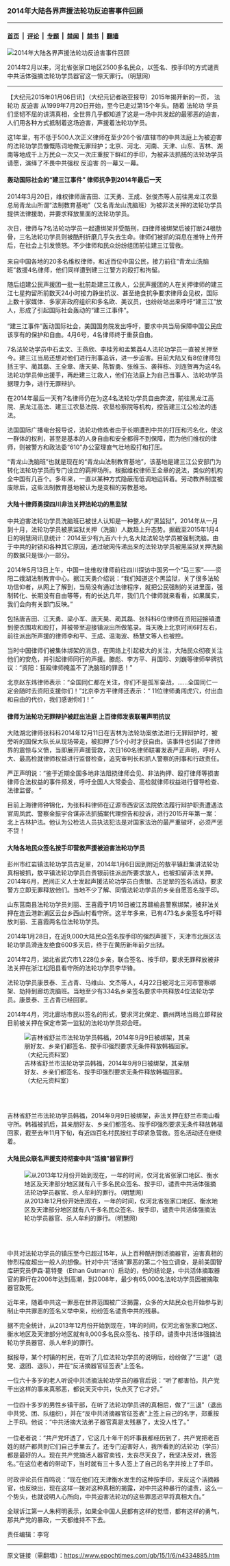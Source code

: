 ### 2014年大陆各界声援法轮功反迫害事件回顾

---

#### [首页](../../../..?n4334885) &nbsp;|&nbsp; [评论](../../../../../epoch-comment?n4334885) &nbsp;|&nbsp; [专题](../../../../../epoch-special?n4334885) &nbsp;|&nbsp; [禁闻](../../../../../epoch-news?n4334885) &nbsp;|&nbsp; [禁书](../../../../../books?n4334885) &nbsp;|&nbsp; [翻墙](https://github.com/gfw-breaker/nogfw/blob/master/README.md?n4334885)


<div><img alt="2014年大陆各界声援法轮功反迫害事件回顾" class="attachment-djy_600_400 size-djy_600_400 wp-post-image" src="https://i.epochtimes.com/assets/uploads/2015/01/1412032208071992-600x400.jpg"/>
<div class="caption">
 <p>
  2014年2月以来，河北省张家口地区2500多名民众，以签名、按手印的方式谴责中共活体强摘法轮功学员器官这一惊天罪行。（明慧网）
 </p>
</div></div><hr/><div class="post_content" id="artbody" itemprop="articleBody">
 <!-- article content begin -->
 <p>
  【大纪元2015年01月06日讯】（大纪元记者骆亚报导）2015年揭开新的一页，
  <ok href="https://www.epochtimes.com/gb/tag/%E6%B3%95%E8%BD%AE%E5%8A%9F.html">
   法轮功
  </ok>
  <ok href="https://www.epochtimes.com/gb/tag/%E5%8F%8D%E8%BF%AB%E5%AE%B3.html">
   反迫害
  </ok>
  从1999年7月20日开始，至今已走过第15个年头。随着
  <ok href="https://www.epochtimes.com/gb/tag/%E6%B3%95%E8%BD%AE%E5%8A%9F.html">
   法轮功
  </ok>
  学员们坚韧不屈的讲清真相，全世界几乎都知道了这是一场中共发起的最邪恶的迫害，人们用各种方式抵制着这场迫害，声援着法轮功学员。
 </p>
 <p>
  这1年里，有不低于500人次正义律师在至少26个省/直辖市的中共法庭上为被迫害的法轮功学员慷慨陈词地做无罪辩护；北京、河北、河南、天津、山东、吉林、湖南等地成千上万民众一次又一次庄重按下鲜红的手印，为被非法抓捕的法轮功学员请愿，演绎了不畏中共强权
  <ok href="https://www.epochtimes.com/gb/tag/%E5%8F%8D%E8%BF%AB%E5%AE%B3.html">
   反迫害
  </ok>
  的一幕又一幕。
 </p>
 <p>
  <h4>
   轰动国际社会的“建三江事件” 律师抗争到2014年最后一天
  </h4>
  <p>
   2014年3月20日，维权律师唐吉田、江天勇、王成、张俊杰等人前往黑龙江农垦总局青龙山所谓“法制教育基地”（又名青龙山洗脑班）为被非法关押的法轮功学员提供法律援助，并要求释放里面的法轮功学员。
  </p>
  <p>
   次日，律师与7名法轮功学员一起遭绑架并受酷刑，四律师被绑架后被打断24根肋骨，三名法轮功学员则被酷刑折磨几乎失去生命。律师们被抓的消息在推特上传开后，在社会上引发愤怒。不少律师和民众纷纷组团前往建三江营救。
   <br/>
   <br/>
   来自中国各地的20多名维权律师，和近百位中国公民，接力前往“青龙山洗脑班”救援4名律师，他们同样遭到建三江警方的殴打和拘留。
  </p>
  <p>
   随后组建公民声援团一批一批前赴建三江救人，公民声援团的人在关押律师的建三江七星拘留所前数天24小时接力静坐抗议、甚至绝食抗争要求律师会见权，国际上数十家媒体、多家非政府组织和多名欧、美议员，也纷纷站出来呼吁“建三江”放人，形成了引起国际社会轰动的“建三江事件”。
   <br/>
   <br/>
   “建三江事件”轰动国际社会，美国国务院发出呼吁，要求中共当局保障中国公民应该享有的保护和自由。4月6号，4名律师终于重获自由。
  </p>
  <p>
   7名法轮功学员中石孟文、王燕欣、李桂芳和孟繁荔4人法轮功学员一直被关押至今。建三江当局还想对他们进行刑事追诉，进一步迫害。目前大陆又有8位律师包括王宇、蔺其磊、王全章、唐天昊、陈智勇、张维玉、袭祥栋、刘连贺再为这4名法轮功学员伸出援手，再赴建三江救人，他们在法庭上为自己当事人、法轮功学员据理力争，进行无罪辩护。
  </p>
  <p>
   在2014年最后一天有7名律师仍在为这4名法轮功学员自由奔波，前往黑龙江高院、黑龙江高法、建三江农垦法院、农垦检察院等机构，控告建三江公检法的违法。
  </p>
  <p>
   法国国际广播电台报导说，法轮功修炼者由于长期遭到中共的打压和污名化，使这一群体的权利，甚至是基本的人身自由和安全都得不到保障，而为他们维权的律师，则被警方和政法委“610”办公室理直气壮地殴打和打压。
  </p>
  <p>
   “青龙山洗脑班”也就是现在的“青龙山法制教育基地”，该基地是建三江公安部门为转化法轮功学员而专门设立的羁押场所。根据维权律师王全章的说法，类似的机构全中国有几百个。多年来，一直以某种方式隐蔽而低调地运转着。劳动教养制度被废除后，这些法制教育基地被认为是变相的劳教基地。
  </p>
  <p>
   <h4>
    大陆十律师勇探四川非法关押法轮功的黑监狱
   </h4>
   <p>
    中共迫害法轮功学员洗脑班已被世人认知是一种整人的“黑监狱”，2014年从一月到十月，法轮功学员被黑监狱关押（洗脑）人数趋上升态势。据截至2015年1月4日的明慧网讯息统计：2014至少有九百六十九名大陆法轮功学员被强制洗脑。由于中共的封锁和各种其它原因，通过破网传递出来的法轮功学员被黑监狱关押洗脑的数据只是很小一部分。
   </p>
   <p>
    2014年5月13日上午，中国一批维权律师前往四川探访中国另一个“马三家”——资阳二娥湖法制教育中心。据江天勇介绍说：“我们知道这个黑监狱，关了很多法轮功信仰者，从网上了解到，当局没有通过法律程序，就把公民强制的关进里面，强制转化、长期没有自由等等，有的长达几年，我们几个律师就来看看，如果属实，我们会向有关部门反映。”
   </p>
   <p>
    包括唐吉田、江天勇、梁小军、唐天昊、蔺其磊、张科科6位律师在资阳迎接镇遭到便衣围攻和殴打，并被带至迎接镇派出所做笔录。当天晚上北京时间6时左右，前往派出所声援的律师李和平、王成、温海波、杨慧文等人也被控。
   </p>
   <p>
    当时中国律师们被集体绑架的消息，在网络上引起极大的关注，大陆民众彻夜关注他们的安危，并引起律师同行的声援。滕彪、李方平、肖国珍、刘巍等律师举牌抗议：“资阳：狂殴律师掩盖不了洗脑班的罪恶！”
   </p>
   <p>
    北京赵东炜律师表示：“全国同仁都在关注，你们不是孤军奋战，……全国同仁一定会随时去资阳支援你们！”北京李方平律师还表示：“ 11位律师勇闯虎穴，付出血和自由的代价，我们感谢你们！”
   </p>
   <p>
    <h4>
     律师为法轮功无罪辩护被赶出法庭  上百律师发表联署声明抗议
    </h4>
    <p>
     大陆湖北律师张科科2014年12月11日在吉林为法轮功案依法进行无罪辩护时，被旁听的国保大队长从现场带走，被扣押了5个小时才获自由。该事件也引起了律师界的震惊与义愤，当即展开声援营救，次日160名律师联署发表严正声明，呼吁人大、最高检就律师权益进行监督检查，追究审判长和抓人警察的刑事和行政责任。
    </p>
    <p>
     严正声明说：“鉴于近期全国多地非法阻挠律师会见、非法拘押、殴打律师等损害律师合法权益的事件频发，呼吁全国人大常委会、高检就律师权益进行督导检查、法律监督。 ”
    </p>
    <p>
     目前上海律师钟锦化，为张科科律师在辽源市西安区法院依法履行辩护职责遭遇法官周凤武、警察金振宇合谋非法抓捕案代理控告和投诉，进行2015开年第一案：北上吉林护法。他认为公检法人员执法犯法是对国家法治的最严重破坏，必须严惩不贷！
    </p>
    <p>
     <h4>
      大陆各地民众签名按手印营救声援被迫害法轮功学员
     </h4>
     <p>
      彭州市红岩镇法轮功学员古足翠，2014年1月6日因到附近的敖平镇赶集讲法轮功真相被抓，敖平镇法轮功学员白贵银前往派出所要求放人，也被扣留非法关押。2014年6月，民间正义人士发起声援法轮功学员白贵银、古足翠的签名活动，要求警方立即无罪释放他们。当地不少了解、同情法轮功学员的乡亲自愿签名按手印。
     </p>
     <p>
      山东莒南县法轮功学员刘丽、王喜霞于1月16日被江苏赣榆县警察绑架，被非法关押在连云港新浦区云台乡西山村看守所。这半年多来，已有473名乡亲签名呼吁释放刘丽、王喜霞两名位法轮功学员。
     </p>
     <p>
      2014年1月28日，在近9,000大陆民众签名按手印的强烈声援下，天津市北辰区法轮功学员滑连友绝食600多天后，终于在黄历新年前夕出狱。
     </p>
     <p>
      2014年2月，湖北省武穴市1,228位乡亲，联合签名、按手印，要求无罪释放被非法关押在浙江松阳县看守所的法轮功学员李华锋。
     </p>
     <p>
      法轮功学员康景泰、王占青、马维山、文杰等人，4月22日被河北三河市警察绑架、劫持到廊坊洗脑班。当地至少有334名乡亲签名要求中共释放4位法轮功学员。康景泰、王占青已经回家。
     </p>
     <p>
      2014年4月，河北廊坊市民以签名的形式，要求河北保定、霸州两地当局立即释放目前被关押在保定市第一监狱的法轮功学员郑会旺。
     </p>
     <figure aria-describedby="caption-attachment-5814941" class="wp-caption aligncenter" id="attachment_5814941" style="width: 397px">
      <ok href=" https://i.epochtimes.com/assets/uploads/2015/01/150105124421941.jpg" rel="noreferrer noopener" target="_blank">
       <img alt="吉林省舒兰市法轮功学员韩福，2014年9月9日被绑架，其亲朋好友、乡亲们都签名、按手印强烈要求无条件释放韩福回家。（大纪元资料室）" class="size-large wp-image-5814941" src="https://i.epochtimes.com/assets/uploads/2015/01/150105124421941.jpg" title="吉林省舒兰市法轮功学员韩福，2014年9月9日被绑架，其亲朋好友、乡亲们都签名、按手印强烈要求无条件释放韩福回家。（大纪元资料室）"/>
      </ok>
      <br/><figcaption class="wp-caption-text" id="caption-attachment-5814941">
       吉林省舒兰市法轮功学员韩福，2014年9月9日被绑架，其亲朋好友、乡亲们都签名、按手印强烈要求无条件释放韩福回家。（大纪元资料室）
      </figcaption><br/>
     </figure><br/>
     <p>
      吉林省舒兰市法轮功学员韩福，2014年9月9日被绑架，非法关押在舒兰市南山看守所。韩福被抓后，其亲朋好友、乡亲们都签名、按手印强烈要求无条件释放韩福回家，截至去年11月下旬，有近四百名村民按红手印紧急营救。签名活动还在继续着。
     </p>
     <p>
      <h4>
       大陆民众联名声援支持彻查中共“活摘”器官罪行
      </h4>
      <figure aria-describedby="caption-attachment-5814944" class="wp-caption aligncenter" id="attachment_5814944" style="width: 459px">
       <ok href=" https://i.epochtimes.com/assets/uploads/2015/01/1412032200161992.jpg" rel="noreferrer noopener" target="_blank">
        <img alt="从2013年12月份开始到现在，一年的时间，仅河北省张家口地区、衡水地区及天津部分地区就有八千多名民众签名、按手印，谴责中共活体强摘法轮功学员器官、杀人牟利的罪行。（明慧网）" class="size-large wp-image-5814944" src="https://i.epochtimes.com/assets/uploads/2015/01/1412032200161992.jpg" title="从2013年12月份开始到现在，一年的时间，仅河北省张家口地区、衡水地区及天津部分地区就有八千多名民众签名、按手印，谴责中共活体强摘法轮功学员器官、杀人牟利的罪行。（明慧网）"/>
       </ok>
       <br/><figcaption class="wp-caption-text" id="caption-attachment-5814944">
        从2013年12月份开始到现在，一年的时间，仅河北省张家口地区、衡水地区及天津部分地区就有八千多名民众签名、按手印，谴责中共活体强摘法轮功学员器官、杀人牟利的罪行。（明慧网）
       </figcaption><br/>
      </figure><br/>
      <p>
       中共对法轮功学员的镇压至今已超过15年，从上百种酷刑到活摘器官，迫害真相的惨烈程度超出一般人的想像。针对中共“活摘”罪恶的第二个独立调查，是前美国智库研究员伊森‧葛特曼（Ethan Gutmann）启动的，他的结论是，中共活体摘取器官的罪行在2006年达到高潮，到2008年，最少有65,000名法轮功学员因被摘取器官致死。
      </p>
      <p>
       近年来，随着中共这一罪恶在世界范围被广泛揭露，众多的大陆民众也开始参与到制止中共罪恶的签名义举中来，纷纷签名谴责中共的残暴。
      </p>
      <p>
       据不完全统计，从2013年12月份开始到现在，1年的时间，仅河北省张家口地区、衡水地区及天津部分地区就有8,000多名民众签名、按手印，谴责中共活体强摘法轮功学员器官、杀人牟利的罪行。
      </p>
      <p>
       据报导，某个村镇的村民，在听了几位法轮功学员的说明后，纷纷做了“三退”（退党、退团、退队），并在“反活摘器官征签表”上签名。
      </p>
      <p>
       一位六十多岁的老人听说中共活摘法轮功学员的器官后说：“听了都害怕，共产党干出这样的事来真邪恶，都说天灭中共，快点灭了它才好。”
       <br/>
       <br/>
       一位四十多岁的男性乡镇干部，在听了法轮功学员讲的真相后，做了“三退”（退出中共党、团、队组织），并在“反中共活摘器官征签表”上签上自己的名字，郑重按上手印。他说：“中共活摘大法弟子器官真是太残暴了，太没人性了。”
       <br/>
       <br/>
       一位老者说：“共产党坏透了，它这几十年干的坏事我都经历到了，共产党把老百姓的财产都共到它们自己手里去了。还专门迫害好人，我所看到的法轮功（学员）都是最好的人。现在共产党摘活人器官卖钱，太丧尽天良了，我坚决反对，我签名。”在这位老者的带动下，当时就有三十多人签上了自己的名字并按上了手印。
       <br/>
       <br/>
       时政评论员任百鸣说：“现在他们在天津衡水发生的这种按手印，来反这个活摘器官，也反映出，现在这样一拨对这种真相的揭露，对中共这种暴行的谴责，这么一个势头，也就说明人心所向，中共迫害法轮功的这些罪恶迟早将真相大白。”
      </p>
      <p>
       全球诉江第一人朱柯明表示，如果全中国人民都有这样的觉悟，都有这样的勇气，那共产党的暴政，一天都维持不下去。
      </p>
      <p>
       责任编辑：李穹
      </p>
      <p>
       <p>
        <!-- article content end -->
        <div id="below_article_ad">
        </div>
       </p>
      </p>
     </p>
    </p>
   </p>
  </p>
 </p>
</div>


---

原文链接（需翻墙）：https://www.epochtimes.com/gb/15/1/6/n4334885.htm